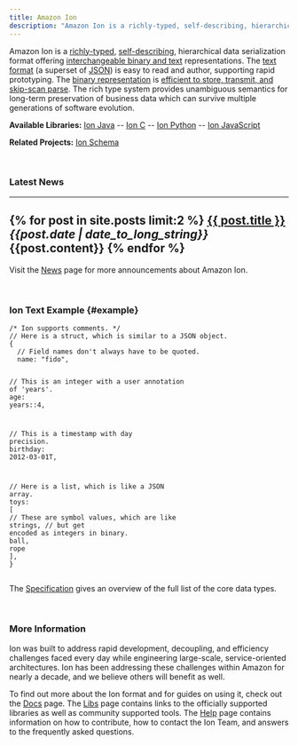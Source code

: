 ```yaml
---
title: Amazon Ion
description: "Amazon Ion is a richly-typed, self-describing, hierarchical data serialization format offering interchangeable binary and text representations. Ion was built to address rapid development, decoupling, and efficiency challenges faced every day while engineering large-scale, service-oriented architectures. Ion has been addressing these challenges within Amazon for nearly a decade, and we believe others will benefit as well."
---
```


Amazon Ion is a [richly-typed][13], [self-describing][15], hierarchical data serialization
format offering [interchangeable binary and text][14] representations. The [text format][10]
(a superset of [JSON][1]) is easy to read and author, supporting rapid
prototyping. The [binary representation][11] is [efficient to store, transmit, and
skip-scan parse][16].  The rich type system provides unambiguous semantics for
long-term preservation of business data which can survive multiple generations
of software evolution.

**Available Libraries:** [Ion Java][3] -- [Ion C][4] -- [Ion Python][5] -- [Ion JavaScript][6]

**Related Projects:** [Ion Schema][17]

<br/>

### Latest News

---
{% for post in site.posts limit:2 %}
  **<a href="{{site.baseurl}}{{post.url}}">{{ post.title }}</a>**<br/>
  *{{post.date | date_to_long_string}}*<br/>
  {{post.content}}
{% endfor %}
---
Visit the [News][7] page for more announcements about Amazon Ion.

<br/>

### Ion Text Example {#example}
<!-- commented out until we create a pygment parser for Ion
```json-doc
/* Ion supports comments. */
// Here is a struct, which is similar to a JSON object.
{
  // Field names don't always have to be quoted.
  name: "fido",

  // This is an integer with a user annotation of 'years'.
  age: years::4,

  // This is a timestamp with day precision.
  birthday: 2012-03-01T,

  // Here is a list, which is like a JSON array.
  toys: [
    // These are symbol values, which are like strings,
    // but get encoded as integers in binary.
    ball,
    rope
  ],
}
```
-->
<!--
To generate:
1. Uncomment the json-doc code block above
2. Run Jekyll locally (jekyll serve)
3. Navigate to the index page in a browser and inspect the code
4. Copy the generated html over the html below
5. Find and replace any instance of err with na
6. Comment out the code block above
 -->
<div class="language-json-doc highlighter-rouge"><div class="highlight"><pre class="highlight"><code><span class="c">/* Ion supports comments. */</span><span class="w">
</span><span class="c1">// Here is a struct, which is similar to a JSON object.</span><span class="w">
</span><span class="p">{</span><span class="w">
  </span><span class="c1">// Field names don't always have to be quoted.</span><span class="w">
  </span><span class="na">name</span><span class="p">:</span><span class="w"> </span><span class="s2">"fido"</span><span class="p">,</span><span class="w">

  </span><span class="c1">// This is an integer with a user annotation of 'years'.</span><span class="w">
  </span><span class="na">age</span><span class="p">:</span><span class="w"> </span><span class="na">years</span><span class="p">::</span><span class="mi">4</span><span class="p">,</span><span class="w">

  </span><span class="c1">// This is a timestamp with day precision.</span><span class="w">
  </span><span class="na">birthday</span><span class="p">:</span><span class="w"> </span><span class="mi">2012-03-01</span><span class="mi">T</span><span class="p">,</span><span class="w">

  </span><span class="c1">// Here is a list, which is like a JSON array.</span><span class="w">
  </span><span class="na">toys</span><span class="p">:</span><span class="w"> </span><span class="p">[</span><span class="w">
    </span><span class="c1">// These are symbol values, which are like strings,</span><span class="w">
    </span><span class="c1">// but get encoded as integers in binary.</span><span class="w">
    </span><span class="na">ball</span><span class="p">,</span><span class="w">
    </span><span class="na">rope</span><span class="w">
  </span><span class="p">],</span><span class="w">
</span><span class="p">}</span><span class="w">
</span></code></pre></div></div>

The [Specification][10] gives an overview of the full list of the core data types.

<br/>

### More Information

Ion was built to address rapid development, decoupling, and efficiency
challenges faced every day while engineering large-scale, service-oriented
architectures. Ion has been addressing these challenges within Amazon for nearly
a decade, and we believe others will benefit as well.

To find out more about the Ion format and for guides on using it, check out the [Docs][8] page. The [Libs][12] page contains links to the officially supported libraries as well as community supported tools. The [Help][9] page contains information on how to contribute, how to contact the Ion Team, and answers to the frequently asked questions.

<!-- References -->
[1]: http://json.org
[2]: guides/why.html
[3]: https://github.com/amzn/ion-java
[4]: https://github.com/amzn/ion-c
[5]: https://github.com/amzn/ion-python
[6]: https://github.com/amzn/ion-js
[7]: news.html
[8]: docs.html
[9]: help.html
[10]: docs/spec.html
[11]: docs/binary.html
[12]: libs.html
[13]: guides/why.html#rich-type-system
[14]: guides/why.html#dual-format-interoperability
[15]: guides/why.html#self-describing
[16]: guides/why.html#read-optimized-binary-format
[17]: https://amzn.github.io/ion-schema
